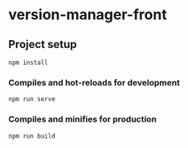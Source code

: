 # version-manager-front
## Project setup
```
npm install
```

### Compiles and hot-reloads for development
```
npm run serve
```

### Compiles and minifies for production
```
npm run build

